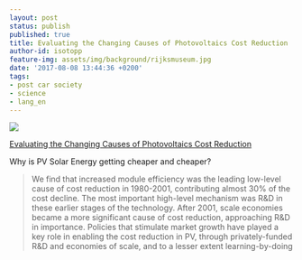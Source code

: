 ```yaml
---
layout: post
status: publish
published: true
title: Evaluating the Changing Causes of Photovoltaics Cost Reduction
author-id: isotopp
feature-img: assets/img/background/rijksmuseum.jpg
date: '2017-08-08 13:44:36 +0200'
tags:
- post car society
- science
- lang_en
---
```

[![](/uploads/2017/08/pv-module-cost.png)](https://papers.ssrn.com/sol3/papers.cfm?abstract_id=2891516)

[Evaluating the Changing Causes of Photovoltaics Cost Reduction](https://papers.ssrn.com/sol3/papers.cfm?abstract_id=2891516)

Why is PV Solar Energy getting cheaper and cheaper?

> We find that increased module efficiency was the leading low-level cause
> of cost reduction in 1980-2001, contributing almost 30% of the cost
> decline. The most important high-level mechanism was R&D in these earlier
> stages of the technology. After 2001, scale economies became a more
> significant cause of cost reduction, approaching R&D in importance.
> Policies that stimulate market growth have played a key role in enabling
> the cost reduction in PV, through privately-funded R&D and economies of
> scale, and to a lesser extent learning-by-doing
